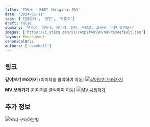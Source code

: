 ```yaml
---
title: '짬통스 - REST (Original MV)'
date: '2024-01-11'
tags: ['단답벌레', '권민', '곽춘식']
draft: false
summary: '우왁굳, 아이네, 징버거, 릴파, 주르르, 고세구, 비챤 같이보기'
images: ['https://i.ytimg.com/vi/YAtpYf4R59M/maxresdefault.jpg']
layout: PostLayout
canonicalUrl:
authors: ['roombell']
---
```


## 링크

**같이보기 보러가기** (이미지를 클릭하여 이동)
[![같이보기 보러가기](https://cdn.discordapp.com/attachments/1136601898116464710/1211650793904807976/logo.png?ex=65eef8bc&is=65dc83bc&hm=95dc0e08c1f43025dd60def429896697b3787a9f923593eb50b24e9fb6280361&)](https://cafe.naver.com/steamindiegame/14420192)

**MV 보러가기** (이미지를 클릭하여 이동)
[![MV 시청하기](https://i.ytimg.com/vi/YAtpYf4R59M/maxresdefault.jpg)](https://youtu.be/YAtpYf4R59M?si=oO6xBLYgls9PaBBX)

## 추가 정보

![왁리 구독하는법](https://cdn.discordapp.com/attachments/1136601898116464710/1137049857136267374/--2cut.gif)
